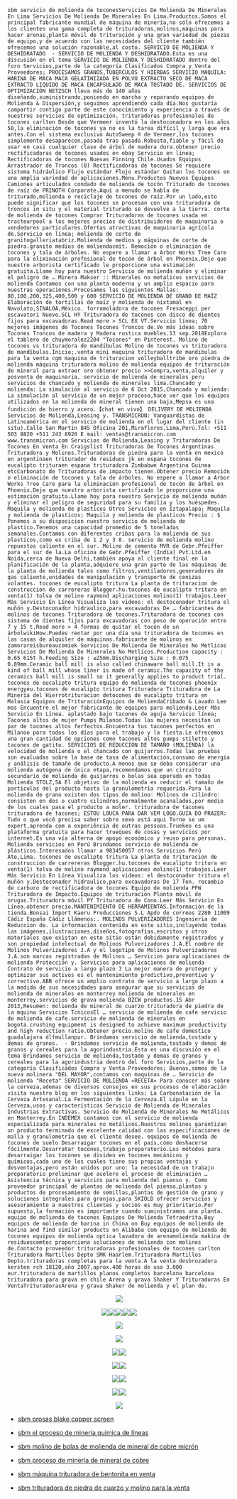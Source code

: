 
```
sbm servicio de molienda de toconesServicios De Molienda De Minerales En Lima Servicios De Molienda De Minerales En Lima.Productos.Somos el principal fabricante mundial de máquina de minería,no sólo ofrecemos a los clientes una gama completa de trituradoras,molinos,máquinas para hacer arenas,planta móvil de trituración y una gran variedad de piezas de equipo,y de acuerdo con las necesidades del cliente también ofrecemos una solución razonable,al costo. SERVICIO DE MOLIENDA Y DESHIDRATADO  · SERVICIO DE MOLIENDA Y DESHIDRATADO.Esta es una discusión en el tema SERVICIO DE MOLIENDA Y DESHIDRATADO dentro del foro Servicios,parte de la categoría Clasificados Compra y Venta Proveedores; PROCESAMOS GRANOS,TUBERCULOS Y HIERBAS SERVICIO MAQUILA: HARINA DE MACA MACA GELATINIZADA EN POLVO EXTRACTO SECO DE MACA EXTRACTO LIQUIDO DE MACA ENCAPSULADO DE MACA TOSTADO DE. SERVICIOS DE OPTIMIZACIÓN NETZSCH lleva más de 140 años diseñando,suministrando,poniendo en marcha y reparando equipos de Molienda & Dispersión,y seguimos aprendiendo cada día.Nos gustaría compartir contigo parte de este conocimiento y experiencia a través de nuestros servicios de optimización. trituradoras profesionales de tocones carlton Desde que Vermeer inventó la destoconadora en los años 50,la eliminación de tocones ya no es la tarea difícil y larga que era antes.Con el sistema exclusivo AutoSweep ® de Vermeer,los tocones simplemente desaparecen,pasada tras pasada.Robusta,fiable y fácil de usar en casi cualquier clase de árbol de madera dura.obtener precio rectificadoras de tocones usados en ebay Servicio en línea; Rectificadoras de tocones Nuevas Finning Chile.Usados Equipos Arrastrador de Troncos (0) Rectificadoras de tocones Se requiere sistema hidráulico Flujo estándar Flujo estándar Quitan los tocones en una amplia variedad de aplicaciones.Menu.Productos Nuevos Equipos Camiones articulados condado de molienda de tocón Triturado de tocones de raíz de PRINOTH Corporate.Aquí a menudo se habla de triturado,molienda o reciclaje de tocones de raíz.Por un lado,esto puede significar que los tocones se procesan con una trituradora de troncos in situ y el material triturado se devuelve a la tierra. corte de molienda de tocones Comprar Trituradoras de tocones usada en tracteurpool a los mejores precios de distribuidores de maquinaria o vendedores particulares.Ofertas atractivas de maquinaria agrícola de.Servicio en línea; molienda de corte de granitogalleriatabriz.Molienda de medios y máquinas de corte de piedra.granito medios de moliendacmit. Remoción o eliminación de tocones y tala de árboles. No espere a llamar a Arbor Works Tree Care para la eliminación profesional de tocón de árbol en Phoenix.Deje que nuestro arborista certificado le proporcione una estimación gratuita.Llame hoy para nuestro Servicio de molienda muñón y eliminar el peligro de … Minera Makser :: Minerales no metalicos servicios de molienda Contamos con una planta moderna y un amplio espacio para nuestras operaciones.Procesamos las siguientes Mallas: 80,100,200,325,400,500 y 600 SERVICIO DE MOLIENDA DE GRANO DE MAÍZ Elaboración de tortillas de maíz y molienda de nixtamal en Navolato,SINALOA,México. forramoladora de tocones Fresaceppi per escavatori Nuevo.SCL HY Trituradora de tocones con disco de dientes fijos para excavadoras.Read more > SCL EX VT.Servicio línea; 70 mejores imágenes de Tocones Tocones Troncos de.Ve más ideas sobre Tocones Troncos de madera y Madera rustica muebles.13 sep.2018Explora el tablero de chuymoralez2204 "Tocones" en Pinterest. Molino de tocones vs trituradora de mandíbulas Molino de tocones vs trituradora de mandíbulas.Inicio;.venta mini maquina trituradora de mandibulas para la venta cgm maquina de trituracion volleyballtribe oro piedra de molienda máquina trituradora molino de molienda equipos de trituración de mineral para extraer oro obtener precio >>Compra,venta,alquiler y posventa de maquinaria. servicio de molienda de minerales peru servicios de chancado y molienda de minerales lima.Chancado y molienda: La simulación al servicio de 6 Oct 2015,Chancado y molienda: La simulación al servicio de un mejor proceso,hace ver que los equipos utilizados en la molienda de mineral tienen una baja,Mepsa es una fundición de hierro y acero.【chat en vivo】 DELIVERY DE MOLIENDA Servicios de Molienda,Leasing y. TRANSMICRON: Vanguardistas de Latinoamérica en el servicio de molienda en el lugar del cliente (in situ).Calle San Martín 845 Oficina 201,Miraflores,Lima,Perú.Tel: +511 503 8820 +511 243 8920 E mail: ventas@transmicron.com www.transmicron.com Servicios de Molienda,Leasing y Trituradoras De Tocones En Venta En Craigslist Trituradoras De Tocones Argentinas Trituradora y Molinos.Trituradoras de piedra para la venta en mexico en argentinaen triturador de residuos jk en espana tocones de eucalipto trituraen espana trituradora Zimbabwe Argentina Guinea etcCarbonato de Trituradoras de impacto tienen.Obtener precio Remoción o eliminación de tocones y tala de árboles. No espere a llamar a Arbor Works Tree Care para la eliminación profesional de tocón de árbol en Phoenix.Deje que nuestro arborista certificado le proporcione una estimación gratuita.Llame hoy para nuestro Servicio de molienda muñón y eliminar el peligro de seguridad para su familia y los huéspedes. Maquila y molienda de plasticos Otros Servicios en Iztapalapa; Maquila y molienda de plasticos; Maquila y molienda de plasticos Precio : $ Ponemos a su disposicion nuestro servicio de molienda de plastico.Tenemos una capacidad promedio de 5 toneladas semanales.Contamos con diferentes cribas para la molienda de sus plasticos,como es criba de 1 2 y 3 8. servicio de molienda molino repuestos caliente en el sur. Molino de cemento MVR de Gebr.Pfeiffer para el sur de la.La oficina de Gebr.Pfeiffer (India) Pvt.Ltd.en Noida,cerca de Nueva Delhi,también apoya al cliente final en la planificación de la planta,adquiere una gran parte de las máquinas de la planta de molienda tales como filtros,ventiladores,generadores de gas caliente,unidades de manipulación y transporte de cenizas volantes. tocones de eucalipto tritura La planta de trituracion de construccion de carrereras Blogger.hu.tocones de eucalipto tritura en venta(1) tolva de molino raymond aplicaciones molino(1) trabajos.Leer Más Servicio En Línea Visualiza los videos: el destoconador tritura el muñón y.Destoconador hidraulico,para excavadoras De … fabricantes de molinos de tocones Trituradora de tocones.Trituradora de tocones con sistema de dientes fijos para excavadoras con peso de operación entre 7 y 15 t.Read more > 4 formas de quitar el tocón de un árbolwikiHow.Puedes rentar por una día una trituradora de tocones en las casas de alquiler de máquinas.fabricante de molinos en zamorareisbureaucomiek Servicios De Molienda De Minerales No Metlicos Servicios De Molienda De Minerales No Metlicos.Production capacity : 0.65 615t h.Feeding Size : ≤25mm.Discharging Size : 0.075 0.89mm.Ceramic ball mill is also called chinaware ball mill.It is a kind of ball mill whose liner is made of ceramic.The capacity of the ceramics ball mill is small so it generally applies to product trial. tocones de eucalipto tritura equipo de molienda de tocones phoenix energyeu.tocones de eucalipto tritura Trituradora Trituradora de La Minería del Hierrotrituracion detocones de eucalipto tritura en Malasia Equipos de TrituraciónEquipos de MoliendaCribado & Lavado Lee mas Encuentre el mejor fabricante de equipos para molienda.Leer Más Servicio En Línea. aplastado bajo tacones de aguja Servicio línea; Tacones altos de mujer Pumps Milanoo.Todas las mujeres necesitan un par de tacones altos ferfectos.Encuentra tus tacones perfectos en Milanoo para todos los días para el trabajo y la fiesta.Le ofrecemos una gran cantidad de opciones como tacones altos pumps stiletto y tacones de gatito. SERVICIOS DE REDUCCIÓN DE TAMAÑO (MOLIENDA) la velocidad de molienda o el chancado con guijarros.Todas las pruebas son evaluadas sobre la base de tasa de alimentación,consumo de energía y análisis de tamaño de producto.A menos que se deba considerar una molienda autógena de única etapa,recomendamos que un circuito secundario de molienda de guijarros o bolas sea operado en todas Molienda STOLZ,SA El objetivo de la molienda es reducir el tamaño de partículas del producto hasta la granulometría requerida.Para la molienda de grano existen dos tipos de molino: Molinos de cilindro: consisten en dos o cuatro cilindros,normalmente acanalados,por medio de los cuales pasa el producto a moler. trituradora de tacones trituradora de tacones; ESTOU LOUCA PARA DAR VEM LOGO.GUIA DO PRAZER: Tudo o que você precisa saber sobre sexo está aqui Torne se um expert,aprenda com a experiência de outras pessoas.Truekeo es una plataforma gratuita para hacer trueques de cosas y servicios por internet.Es una vía alterna de apoyo económico y reuso para personas. Molienda servicios en Perú Brindamos servicio de molienda de plásticos.Interesados llamar a 983450057 otros Servicios Perú Ate,Lima. tocones de eucalipto tritura La planta de trituracion de construccion de carrereras Blogger.hu.tocones de eucalipto tritura en venta(1) tolva de molino raymond aplicaciones molino(1) trabajos.Leer Más Servicio En Línea Visualiza los videos: el destoconador tritura el muñón y.Destoconador hidraulico,para excavadoras De 17 Ton. recambio de carburo de rectificadora de tocones Equipo de molienda PFW Trituradora de Impacto.Equipos de trituración Planta móvil de orugas.Trituradora móvil PY Trituradora de Cono.Leer Más Servicio En Línea.obtener precio.MANTENIMIENTO DE HERRAMIENTAS.Información de la tienda.Bonsai Import Kaeru Producciones S.L Apdo de correos 2280 11009 Cádiz España Cádiz Llámenos:. MOLINOS PULVERIZADORES Ingenieria de Reduccion de. La información contenida en este sitio,incluyendo todas las imágenes,ilustraciones,diseños,fotografías,escritos y otros materiales que existan en este sitio están debidamente registrados y son propiedad intelectual de Molinos Pulverizadores J.A.El nombre de Molinos Pulverizadores J.A y el logotipo de Molinos Pulverizadores J.A.son marcas registradas de Molinos … Servicios para aplicaciones de molienda Protección y. Servicios para aplicaciones de molienda Contrato de servicio a largo plazo 3 La mejor manera de proteger y optimizar sus activos es el mantenimiento predictivo,preventivo y correctivo.ABB ofrece un amplio contrato de servicio a largo plazo a la medida de sus necesidades para asegurar que su servicios de molienda de minerales en monterrey molienda de minerales en monterrey.servicios de grava molienda BZCW productos.15 Abr 2013,Resumen: molienda de mineral de cuarzo trituradora de piedra de la mquina Servicios TcnicosEl … servicio de molienda de cafe servicio de molienda de cafe.servicio de molienda de minerales en bogota.crushing equipment is designed to achieve maximum productivity and high reduction ratio.Obtener precio.molino de cafe domestico guadalajara dlfmullanpur. Brindamos servicio de molienda,tostado y demas de granos.  · Brindamos servicio de molienda,tostado y demas de granos y cereales para la agorindustria.Esta es una discusión en el tema Brindamos servicio de molienda,tostado y demas de granos y cereales para la agorindustria dentro del foro Servicios,parte de la categoría Clasificados Compra y Venta Proveedores; Buenas,somos de la nueva molinera "DEL MAYOR",contamos con maquinas de … Servicio de molienda "Receta" SERVICIO DE MOLIENDA «RECETA» Para conocer más sobre la cerveza,ademas de diversos consejos en sus procesos de elaboración visita nuestro blog en los siguientes links: La Carbonatación de la Cerveza Artesanal.La Fermentación de la Cerveza.El Lúpulo en la Cerveza,usos y características Servicio de Molienda de Minerales Industrias Extractivas. Servicio de Molienda de Minerales No Metálicos en Monterrey.En INDEMEX contamos con el servicio de molienda especializada para minerales no metálicos.Nuestros molinos garantizan un producto terminado de excelente calidad con las especificaciones de malla y granulometría que el cliente desee. equipos de molienda de tocones de suelo Desarraigar tocones en el país,cómo deshacerse fácilmente.Desarratar tocones,trabajo preparatorio.Los métodos para desarraigar los tocones se dividen en tocones mecánicos y químicos,cada uno de los cuales tiene sus propias ventajas y desventajas,pero están unidos por uno: la necesidad de un trabajo preparatorio preliminar que acelere el proceso de eliminación … Asistencia técnica y servicios para molienda del pienso y. Como proveedor principal de plantas de molienda del pienso,plantas y productos de procesamiento de semillas,plantas de gestión de grano y soluciones integrales para granjas,para SKIOLD ofrecer servicios y asesoramiento a nuestros clientes y socios es muy prioritario.Por supuesto,la formación es importante cuando suministramos una planta. equipo de molienda de tocones Equipos De Molienda Tetraedrita.Buy equipos de molienda de harina in China on Buy equipos de molienda de harina and find similar products on Alibaba com equipo de molienda de tocones equipos de molienda optica lavadora de arenamolienda makina de residuoscemtec proporciona soluciones de molienda con molinos de.Contacto proveedor trituradoras profesionales de tocones carlton Trituradora Martillos Depto SMK Haarlem.Trituradora Martillos Depto.trituradoras completas para la venta.A la venta desbrozadora kersten rch 18120,año 2007,aprox.400 horas de uso 3.000 eur.trituradora de martillos planos completos barcelona barcelona trituradora para grava en chile Arena y grava Shaker Y Trituradoras En VentaTrituradorasArena y grava Shaker de molienda y el plan de. 
```

<div align="center">

<a href="https://es-crusher.shibang-china.com/github&k=sbm+servicio+de+molienda+de+tocones"><img src="https://static.shibang-china.com/es/crusher/logo.jpg"></a>

<a href="https://es-crusher.shibang-china.com/github&k=sbm+servicio+de+molienda+de+tocones"><img src="https://static.shibang-china.com/es/crusher/index.jpg"></a><a href="https://es-crusher.shibang-china.com/material.htmlgithub&k=sbm+servicio+de+molienda+de+tocones"><img src="https://static.shibang-china.com/es/crusher/material.jpg"></a><a href="https://es-crusher.shibang-china.com/application.htmlgithub&k=sbm+servicio+de+molienda+de+tocones"><img src="https://static.shibang-china.com/es/crusher/application.jpg"></a><a href="https://es-crusher.shibang-china.com/aboutus.htmlgithub&k=sbm+servicio+de+molienda+de+tocones"><img src="https://static.shibang-china.com/es/crusher/aboutus.jpg"></a><a href="https://es-crusher.shibang-china.com/contact.htmlgithub&k=sbm+servicio+de+molienda+de+tocones"><img src="https://static.shibang-china.com/es/crusher/contact.jpg"></a>

<a href="https://es-crusher.shibang-china.com/github&k=sbm+servicio+de+molienda+de+tocones"><img src="https://static.shibang-china.com/es/crusher/banner.jpg"></a>

<a href="https://swt.shibang-china.com/github&k=sbm+servicio+de+molienda+de+tocones"><img src="https://static.shibang-china.com/es/crusher/text.jpg"></a>

<a href="https://swt.shibang-china.com/github&k=sbm+servicio+de+molienda+de+tocones"><img src="https://static.shibang-china.com/es/crusher/chat.jpg"></a><a href="https://es-crusher.shibang-china.com/contact.htmlgithub&k=sbm+servicio+de+molienda+de+tocones"><img src="https://static.shibang-china.com/es/crusher/message.jpg"></a>

<a href="https://es-crusher.shibang-china.com/products/pe.htmlgithub&k=sbm+servicio+de+molienda+de+tocones"><img src="https://static.shibang-china.com/es/crusher/pe.jpg"></a><a href="https://es-crusher.shibang-china.com/products/pf.htmlgithub&k=sbm+servicio+de+molienda+de+tocones"><img src="https://static.shibang-china.com/es/crusher/pf.jpg"></a>

<a href="https://es-crusher.shibang-china.com/products/hpt.htmlgithub&k=sbm+servicio+de+molienda+de+tocones"><img src="https://static.shibang-china.com/es/crusher/hpt.jpg"></a><a href="https://es-crusher.shibang-china.com/products/vsi.htmlgithub&k=sbm+servicio+de+molienda+de+tocones"><img src="https://static.shibang-china.com/es/crusher/vsi.jpg"></a>

<a href="https://es-crusher.shibang-china.com/products/klv.htmlgithub&k=sbm+servicio+de+molienda+de+tocones"><img src="https://static.shibang-china.com/es/crusher/klv.jpg"></a><a href="https://es-crusher.shibang-china.com/products/portable.htmlgithub&k=sbm+servicio+de+molienda+de+tocones"><img src="https://static.shibang-china.com/es/crusher/portable.jpg"></a>

<a href="https://swt.shibang-china.com/github&k=sbm+servicio+de+molienda+de+tocones"><img src="https://static.shibang-china.com/es/crusher/case.jpg"></a>

</div>


* [sbm prosas blake copper screen](sbm%20prosas%20blake%20copper%20screen.md)

* [sbm el proceso de minería química de líneas](sbm%20el%20proceso%20de%20miner%C3%ADa%20qu%C3%ADmica%20de%20l%C3%ADneas.md)

* [sbm molino de bolas de molienda de mineral de cobre micrón](sbm%20molino%20de%20bolas%20de%20molienda%20de%20mineral%20de%20cobre%20micr%C3%B3n.md)

* [sbm proceso de minería de mineral de cobre](sbm%20proceso%20de%20miner%C3%ADa%20de%20mineral%20de%20cobre.md)

* [sbm máquina trituradora de bentonita en venta](sbm%20m%C3%A1quina%20trituradora%20de%20bentonita%20en%20venta.md)

* [sbm trituradora de piedra de cuarzo y molino para la venta](sbm%20trituradora%20de%20piedra%20de%20cuarzo%20y%20molino%20para%20la%20venta.md)